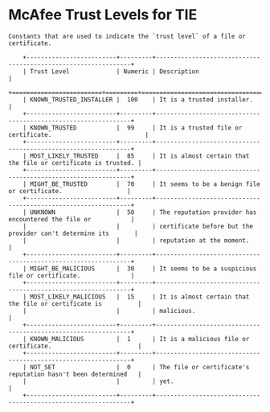 # McAfee Trust Levels for TIE

    Constants that are used to indicate the `trust level` of a file or certificate.

        +-------------------------+---------+---------------------------------------------------------------+
        | Trust Level             | Numeric | Description                                                   |
        +=========================+=========+===============================================================+
        | KNOWN_TRUSTED_INSTALLER |  100    | It is a trusted installer.                                    |
        +-------------------------+---------+---------------------------------------------------------------+
        | KNOWN_TRUSTED           |  99     | It is a trusted file or certificate.                          |
        +-------------------------+---------+---------------------------------------------------------------+
        | MOST_LIKELY_TRUSTED     |  85     | It is almost certain that the file or certificate is trusted. |
        +-------------------------+---------+---------------------------------------------------------------+
        | MIGHT_BE_TRUSTED        |  70     | It seems to be a benign file or certificate.                  |
        +-------------------------+---------+---------------------------------------------------------------+
        | UNKNOWN                 |  50     | The reputation provider has encountered the file or           |
        |                         |         | certificate before but the provider can't determine its       |
        |                         |         | reputation at the moment.                                     |
        +-------------------------+---------+---------------------------------------------------------------+
        | MIGHT_BE_MALICIOUS      |  30     | It seems to be a suspicious file or certificate.              |
        +-------------------------+---------+---------------------------------------------------------------+
        | MOST_LIKELY_MALICIOUS   |  15     | It is almost certain that the file or certificate is          |
        |                         |         | malicious.                                                    |
        +-------------------------+---------+---------------------------------------------------------------+
        | KNOWN_MALICIOUS         |  1      | It is a malicious file or certificate.                        |
        +-------------------------+---------+---------------------------------------------------------------+
        | NOT_SET                 |  0      | The file or certificate's reputation hasn't been determined   |
        |                         |         | yet.                                                          |
        +-------------------------+---------+---------------------------------------------------------------+
